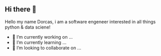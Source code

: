 ## Hi there 👋

Hello my name Dorcas, i am a software engeneer interested in all things python & data sciene!

- 🔭 I’m currently working on ...
- 🌱 I’m currently learning ...
- 👯 I’m looking to collaborate on ...

<!--
**cassy110/cassy110** is a ✨ _special_ ✨ repository because its `README.md` (this file) appears on your GitHub profile.

Here are some ideas to get you started:

- 🔭 I’m currently working on ...
- 🌱 I’m currently learning ...
- 👯 I’m looking to collaborate on ...
- 🤔 I’m looking for help with ...
- 💬 Ask me about ...
- 📫 How to reach me: ...
- 😄 Pronouns: ...
- ⚡ Fun fact: ...
-->
